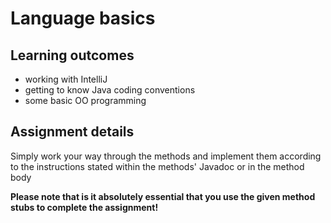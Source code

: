 # Language basics

## Learning outcomes
* working with IntelliJ 
* getting to know Java coding conventions 
* some basic OO programming

## Assignment details
Simply work your way through the methods and implement them according to the instructions 
stated within the methods' Javadoc or in the method body 

**Please note that is it absolutely essential that you use the given method stubs to 
complete the assignment!**
